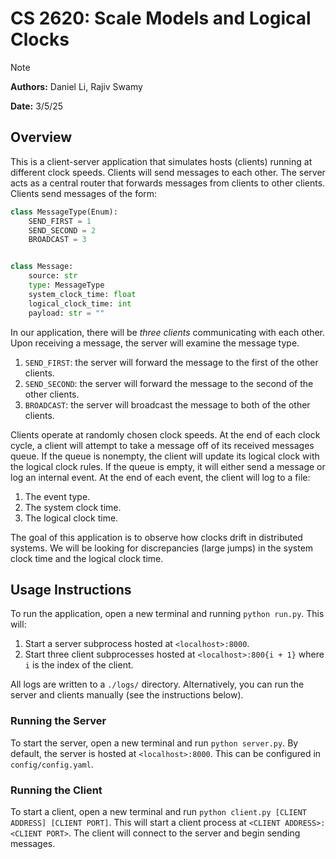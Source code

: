 # CS 2620: Scale Models and Logical Clocks

> [!NOTE]
> **Authors:** Daniel Li, Rajiv Swamy
>
> **Date:** 3/5/25

## Overview

This is a client-server application that simulates hosts (clients) running at different clock speeds.
Clients will send messages to each other.
The server acts as a central router that forwards messages from clients to other clients.
Clients send messages of the form:

```python
class MessageType(Enum):
    SEND_FIRST = 1
    SEND_SECOND = 2
    BROADCAST = 3


class Message:
    source: str
    type: MessageType
    system_clock_time: float
    logical_clock_time: int
    payload: str = ""
```

In our application, there will be _three clients_ communicating with each other.
Upon receiving a message, the server will examine the message type.

1. `SEND_FIRST`: the server will forward the message to the first of the other clients.
2. `SEND_SECOND`: the server will forward the message to the second of the other clients.
3. `BROADCAST`: the server will broadcast the message to both of the other clients.

Clients operate at randomly chosen clock speeds.
At the end of each clock cycle, a client will attempt to take a message off of its received messages queue.
If the queue is nonempty, the client will update its logical clock with the logical clock rules.
If the queue is empty, it will either send a message or log an internal event.
At the end of each event, the client will log to a file:

1. The event type.
2. The system clock time.
3. The logical clock time.

The goal of this application is to observe how clocks drift in distributed systems.
We will be looking for discrepancies (large jumps) in the system clock time and the logical clock time.

## Usage Instructions

To run the application, open a new terminal and running `python run.py`.
This will:

1. Start a server subprocess hosted at `<localhost>:8000`.
2. Start three client subprocesses hosted at `<localhost>:800{i + 1}` where `i` is the index of the client.

All logs are written to a `./logs/` directory.
Alternatively, you can run the server and clients manually (see the instructions below).

### Running the Server

To start the server, open a new terminal and run `python server.py`.
By default, the server is hosted at `<localhost>:8000`.
This can be configured in `config/config.yaml`.

### Running the Client

To start a client, open a new terminal and run `python client.py [CLIENT ADDRESS] [CLIENT PORT]`.
This will start a client process at `<CLIENT ADDRESS>:<CLIENT PORT>`.
The client will connect to the server and begin sending messages.
